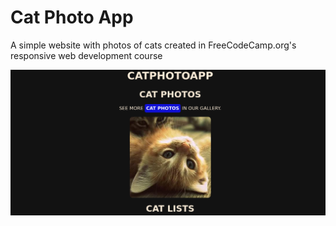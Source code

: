 <h1>Cat Photo App</h1>

<p>A simple website with photos of cats created in FreeCodeCamp.org's responsive web development course</p>

![Print do site](./assets/photordm.png)
